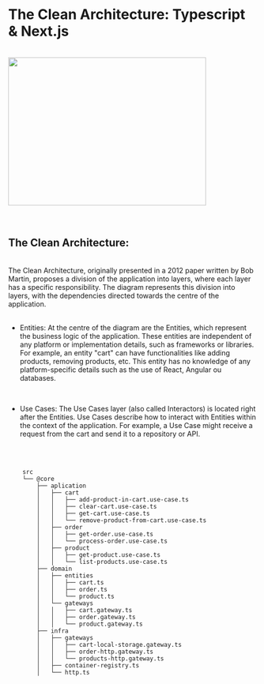# The Clean Architecture: Typescript & Next.js

<br>

<div style="width: 100%; display: flex; flex-direction: column; align-content: center">
  <img
  style="width: 400px; height:300px;"
  src="http://blog.cleancoder.com/uncle-bob/images/2012-08-13-the-clean-architecture/CleanArchitecture.jpg"
/>
<div>


<br>
<br>

## The Clean Architecture:
<br>
The Clean Architecture, originally presented in a 2012 paper written by Bob Martin, proposes a division of the application into layers, where each layer has a specific responsibility. The diagram represents this division into layers, with the dependencies directed towards the centre of the application.

<br>
<br>

- Entities: At the centre of the diagram are the Entities, which represent the business logic of the application. These entities are independent of any platform or implementation details, such as frameworks or libraries. For example, an entity "cart" can have functionalities like adding products, removing products, etc. This entity has no knowledge of any platform-specific details such as the use of React, Angular ou databases.
<br>

- Use Cases: The Use Cases layer (also called Interactors) is located right after the Entities. Use Cases describe how to interact with Entities within the context of the application. For example, a Use Case might receive a request from the cart and send it to a repository or API.
<br>
<br>

<!-- ```text
├── @core
├── components
├── context
├── pages
├── styles
└── utils

``` -->

```text
    src
    └── @core
        ├── aplication
        │   ├── cart
        │   │   ├── add-product-in-cart.use-case.ts
        │   │   ├── clear-cart.use-case.ts
        │   │   ├── get-cart.use-case.ts
        │   │   └── remove-product-from-cart.use-case.ts
        │   ├── order
        │   │   ├── get-order.use-case.ts
        │   │   └── process-order.use-case.ts
        │   ├── product
        │   │   ├── get-product.use-case.ts
        │   │   └── list-products.use-case.ts
        ├── domain
        │   ├── entities
        │   │   ├── cart.ts
        │   │   ├── order.ts
        │   │   └── product.ts
        │   └── gateways
        │   │   ├── cart.gateway.ts
        │   │   ├── order.gateway.ts
        │   │   └── product.gateway.ts
        ├── infra
        │   ├── gateways
        │   │   ├── cart-local-storage.gateway.ts
        │   │   ├── order-http.gateway.ts
        │   │   └── products-http.gateway.ts
        │   ├── container-registry.ts
        │   └── http.ts


```
